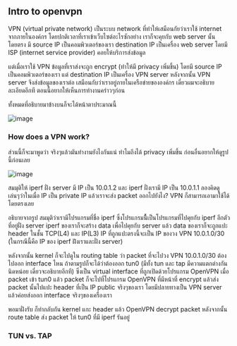 ## Intro to openvpn

VPN (virtual private network) เป็นระบบ network ที่ทำให้เสมือนกัยว่าเราใช้ internet จากภายในองค์กร โดยปกติเวลาที่เราเข้าเว็บไซต์อะไรซักอย่าง
เราก็จะคุยกับ web server นั้นโดยตรง มี source IP เป็นคอมพิวเตอร์ของเรา destination IP เป็นเครื่อง web server
โดยมี ISP (internet service provider) คอยให้บริการส่งข้อมูล

แต่เมื่อเราใช้ VPN ข้อมูลที่เราส่งจะถูก encrypt (ทำให้มี privacy เพิ่มขึ้น) โดยมี source IP เป็นคอมพิวเตอร์ของเรา แต่ destination IP เป็นเครื่อง VPN server 
หลังจากนั้น VPN server จึงส่งข้อมูลของเราต่อ เสมือนกับว่าเราอยู่ภายในเครือข่ายขององค์กร เดี๋ยวผมจะอธิบายละเอียดอีกที ตอนนี้อยากให้เห็นการทำงานคร่าวๆก่อน

ทั้งหมดที่อธิบายมาข้างบนก็จะได้หน้าตาประมาณนี้

![image](https://user-images.githubusercontent.com/31476202/181870501-2d97444e-fdb3-485b-bcb9-d8f32217693d.png)

### How does a VPN work?

ส่วนนี้ก็จะมาพูดว่า จริงๆแล้วมันทำงานยังไงกันแน่ ทำไมถึงได้ privacy เพิ่มขึ้น ก่อนอื่นอยากให้ดูรูปนี้ก่อนเลย

![image](https://user-images.githubusercontent.com/31476202/181870794-53351fdb-41f5-4698-923e-1c44373e5152.png)

สมมุติให้ iperf ฝั่ง server มี IP เป็น 10.0.1.2 และ iperf ฝั่งเรามี IP เป็น 10.0.1.1 ลองคิดดูเล่นๆว่าในเมื่อ IP เป็น private IP
แล้วเราจะส่ง packet ออกไปยังไง? VPN ก็สามารถเอามาใช้ได้โดยตรงเลย

อธิบายจากรูป สมมุติว่าเรามีโปรแกรมที่ชื่อ iperf ซึ่งโปรแกรมนี้ืเป็นโปรแกรมที่ไปคุยกับ iperf อีกตัวที่อยู่ฝั่ง server
iperf ของเราก็จะสร้าง data เพื่อไปคุยกับ server แล้ว data ของเราก็จะถูกแปะ header ในชั้น TCP(L4) และ IP(L3)
IP ที่ถูกแปะตรงนี้จะเป็น IP ของวง VPN 10.0.1.0/30 (ในกรณีนี้คือ IP ของ iperf ฝ่ังเราและฝั่ง server)

หลังจากนั้น kernel ก็จะไปดูใน routing table ว่า packet ที่จะไปวง VPN 10.0.1.0/30 ต้องไปออก interface ไหน 
ถ้าตามรูปก็จะได้ว่าต้องออก tun0 (มีทั้ง tun และ tap มีความแตกต่างกันนิดหน่อย เดี๋ยวจะอธิบายอีกที) ซึ่งเป็น virtual interface ที่ถูกเปิดด้วยโปรแกรม OpenVPN
เมื่อ packet เข้า tun0 แล้ว packet ก็จะไปที่โปรแกรม OpenVPN ที่มีหน้าที่ encrypt แล้วส่ง packet นั้นไปแปะ header ที่เป็น IP public จริงๆของเรา โดยมีปลายทางเป็น VPN server
แล้วค่อยส่งออก interface จริงๆของเครื่องเรา

พอมาฝั่งรับ ก็ทำกลับกัน kernel แกะ header แล้ว OpenVPN decrypt packet หลังจากนั้น route table ส่ง packet ให้ tun0 ที่มี iperf รันอยู่ 

### TUN vs. TAP
